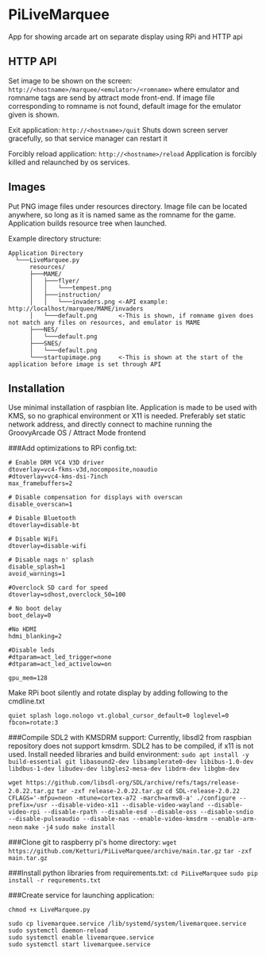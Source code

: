 
# PiLiveMarquee
 App for showing arcade art on separate display using RPi and HTTP api

## HTTP API

Set image to be shown on the screen:
`http://<hostname>/marquee/<emulator>/<romname>`
where emulator and romname tags are send by attract mode front-end.
If image file corresponding to romname is not found, 
default image for the emulator given is shown.

Exit application:
`http://<hostname>/quit`
Shuts down screen server gracefully, so that service manager can restart it

Forcibly reload application:
`http://<hostname>/reload`
Application is forcibly killed and relaunched by os services.

## Images

Put PNG image files under resources directory. Image file can be located anywhere,
so long as it is named same as the romname for the game. Application builds resource tree when launched.

Example directory structure:
```
Application Directory
  └───LiveMarquee.py
      resources/
      ├───MAME/
      │   ├───flyer/
      │   │   └───tempest.png
      │   ├───instruction/
      │   │   └───invaders.png <-API example: http://localhost/marquee/MAME/invaders
      │   └───default.png      <-This is shown, if romname given does not match any files on resources, and emulator is MAME
      ├───NES/
      │   └───default.png
      ├───SNES/
      │   └───default.png
      └───startupimage.png     <-This is shown at the start of the application before image is set through API
```
	
## Installation

Use minimal installation of raspbian lite. Application is made
to be used with KMS, so no graphical environment or X11 is needed.
Preferably set static network address, and directly connect to machine
running the GroovyArcade OS / Attract Mode frontend

###Add optimizations to RPi config.txt:
```
# Enable DRM VC4 V3D driver
dtoverlay=vc4-fkms-v3d,nocomposite,noaudio
#dtoverlay=vc4-kms-dsi-7inch
max_framebuffers=2

# Disable compensation for displays with overscan
disable_overscan=1

# Disable Bluetooth
dtoverlay=disable-bt

# Disable WiFi
dtoverlay=disable-wifi

# Disable nags n' splash
disable_splash=1
avoid_warnings=1

#Overclock SD card for speed
dtoverlay=sdhost,overclock_50=100

# No boot delay
boot_delay=0

#No HDMI
hdmi_blanking=2

#Disable leds
#dtparam=act_led_trigger=none
#dtparam=act_led_activelow=on

gpu_mem=128
```

Make RPi boot silently and rotate display by adding following
to the cmdline.txt
```
quiet splash logo.nologo vt.global_cursor_default=0 loglevel=0 fbcon=rotate:3
```

###Compile SDL2 with KMSDRM support: 
Currently, libsdl2 from raspbian repository does not support kmsdrm.
SDL2 has to be compiled, if x11 is not used.
Install needed libraries and build environment:
`sudo apt install -y build-essential git libasound2-dev libsamplerate0-dev libibus-1.0-dev libdbus-1-dev libudev-dev libgles2-mesa-dev libdrm-dev libgbm-dev`

`wget https://github.com/libsdl-org/SDL/archive/refs/tags/release-2.0.22.tar.gz`
`tar -zxf release-2.0.22.tar.gz`
`cd SDL-release-2.0.22`
`CFLAGS='-mfpu=neon -mtune=cortex-a72 -march=armv8-a' ./configure --prefix=/usr --disable-video-x11 --disable-video-wayland --disable-video-rpi --disable-rpath --disable-esd --disable-oss --disable-sndio --disable-pulseaudio --disable-nas --enable-video-kmsdrm --enable-arm-neon`
`make -j4`
`sudo make install`

###Clone git to raspberry pi's home directory:
`wget https://github.com/Ketturi/PiLiveMarquee/archive/main.tar.gz`
`tar -zxf main.tar.gz`

###Install python libraries from requirements.txt:
`cd PiLiveMarquee`
`sudo pip install -r requrements.txt`

###Create service for launching application:
```
chmod +x LiveMarquee.py

sudo cp livemarquee.service /lib/systemd/system/livemarquee.service
sudo systemctl daemon-reload
sudo systemctl enable livemarquee.service
sudo systemctl start livemarquee.service
```
